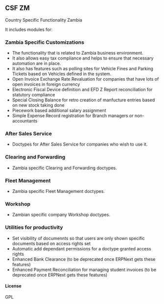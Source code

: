 ## CSF ZM

Country Specific Functionality Zambia

It includes modules for:
### Zambia Specific Customizations
- The functionality that is related to Zambia business environment.
- It also allows easy tax compliance and helps to ensure that necessary automation are in place.
- It also has features such as polling sites for Vehicle Fines and Parking Tickets based on Vehicles defined in the system.
- Open Invoice Exchange Rate Revaluation for companies that have lots of open invoices in foreign currency
- Electronic Fiscal Device definition and EFD Z Report reconciliation for statutory compliance
- Special Closing Balance for retro creation of manfucture entries based on new stock taking done
- Piecework based additional salary assignment
- Simple Expense Record registration for Branch managers or non-accountants

### After Sales Service
- Doctypes for After Sales Service for companies who wish to use it.

### Clearing and Forwarding
- Zambia specific Clearing and Forwarding doctypes.

### Fleet Management
- Zambia specific Fleet Management doctypes.

### Workshop
- Zambian specific company Workshop doctypes.

### Utilities for productivity
- Set visibility of documennts so that users are only shown specific documents based on access rights set
- Automatic add dependant permissions for a doctype granted access rights
- Enhanced Bank Clearance (to be deprecated once ERPNext gets these features)
- Enhanced Payment Reconciliation for managing student invoices (to be deprecated once ERPNext gets these features)



#### License

GPL
